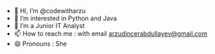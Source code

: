 - 👋 Hi, I’m @codewitharzu
- 👀 I’m interested in Python and Java
- 🌱 I’m a Junior IT Analyst
- 📫 How to reach me : with email arzudincerabdullayev@gmail.com
- 😄 Pronouns : She
